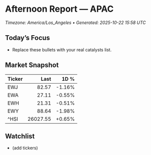 # Afternoon Report — APAC
_Timezone: America/Los_Angeles • Generated: 2025-10-22 15:58 UTC_

## Today’s Focus
- Replace these bullets with your real catalysts list.

## Market Snapshot
| Ticker | Last | 1D % |
|---|---:|---:|
| EWJ | 82.57 | -1.16% |
| EWA | 27.11 | -0.55% |
| EWH | 21.31 | -0.51% |
| EWY | 88.64 | -1.98% |
| ^HSI | 26027.55 | +0.65% |

## Watchlist
- (add tickers)
